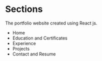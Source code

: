 # Sections

The portfolio website created using React js.

- Home
- Education and Certificates
- Experience
- Projects
- Contact and Resume
